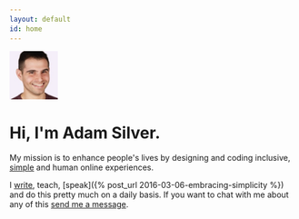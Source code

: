 ```yaml
---
layout: default
id: home
---
```


<div class="face">
  	<img src="/assets/img/adam2.jpg" alt="" width="85" height="85">
</div>

# Hi, I'm Adam Silver.

My mission is to enhance people's lives by designing and coding inclusive, [simple](/articles/embracing-simplicity/) and human online experiences.

I [write](/articles/), teach, [speak]({% post_url 2016-03-06-embracing-simplicity %}) and do this pretty much on a daily basis. If you want to chat with me about any of this [send me a message](mailto:adam+hello@adamsilver.io).
